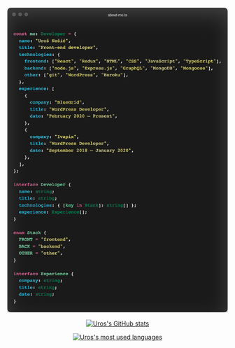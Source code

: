 
<div align="center">

[![About me](/images/about-me.ts.png)]()

[![Uros's GitHub stats](https://github-readme-stats.vercel.app/api?username=unesic&show_icons=true&count_private=true&bg_color=121721&title_color=00EAD0&icon_color=00EAD0&text_color=BAC6DE&border_color=00EAD0&hide_border=true)](https://github.com/anuraghazra/github-readme-stats)

[![Uros's most used languages](https://github-readme-stats.vercel.app/api/top-langs/?username=unesic&hide=css&langs_count=4&layout=compact&bg_color=121721&title_color=E9EFFB&text_color=BAC6DE&border_color=00EAD0&hide_border=true)](https://github.com/anuraghazra/github-readme-stats)

</div>

<!-- [![unesic-io Readme Card](https://github-readme-stats.vercel.app/api/pin/?username=unesic&repo=unesic-io&bg_color=121721&title_color=E9EFFB&text_color=BAC6DE&border_color=00EAD0&hide_border=true)](https://github.com/anuraghazra/github-readme-stats) -->

<!-- [![boleskine Readme Card](https://github-readme-stats.vercel.app/api/pin/?username=unesic&repo=boleskine&bg_color=121721&title_color=E9EFFB&text_color=BAC6DE&border_color=00EAD0&hide_border=true)](https://github.com/anuraghazra/github-readme-stats) -->

<!-- [![trello-clone Readme Card](https://github-readme-stats.vercel.app/api/pin/?username=unesic&repo=trello-clone&bg_color=121721&title_color=E9EFFB&text_color=BAC6DE&border_color=00EAD0&hide_border=true)](https://github.com/anuraghazra/github-readme-stats) -->
